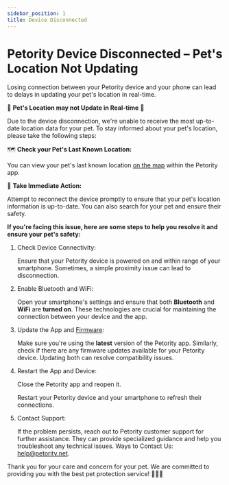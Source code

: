 ```yaml
---
sidebar_position: 1
title: Device Disconnected
---
```


# Petority Device Disconnected – Pet's Location Not Updating
Losing connection between your Petority device and your phone can lead to delays in updating your pet's location in real-time. 

🐾 **Pet's Location may not Update in Real-time** 🐾

Due to the device disconnection, we're unable to receive the most up-to-date location data for your pet. To stay informed about your pet's location, please take the following steps:

🗺️ **Check your Pet's Last Known Location:**

You can view your pet's last known location [on the map](/docs/petority/features/live-tracking) within the Petority app.

🏃 **Take Immediate Action:**

Attempt to reconnect the device promptly to ensure that your pet's location information is up-to-date. You can also search for your pet and ensure their safety.

**If you're facing this issue, here are some steps to help you resolve it and ensure your pet's safety:**

1. Check Device Connectivity:

	Ensure that your Petority device is powered on and within range of your smartphone. Sometimes, a simple proximity issue can lead to disconnection.
2. Enable Bluetooth and WiFi:

	Open your smartphone's settings and ensure that both **Bluetooth** and **WiFi** are **turned on**. These technologies are crucial for maintaining the connection between your device and the app.
3. Update the App and [Firmware](/docs/petority/devices/upgrade-firmware):

	Make sure you're using the **latest** version of the Petority app. Similarly, check if there are any firmware updates available for your Petority device. Updating both can resolve compatibility issues.
6. Restart the App and Device:

	Close the Petority app and reopen it.
	
	Restart your Petority device and your smartphone to refresh their connections.
7. Contact Support:

	If the problem persists, reach out to Petority customer support for further assistance. They can provide specialized guidance and help you troubleshoot any technical issues. Ways to Contact Us: help@petority.net.

Thank you for your care and concern for your pet. We are committed to providing you with the best pet protection service! 🐶🐱🐾
